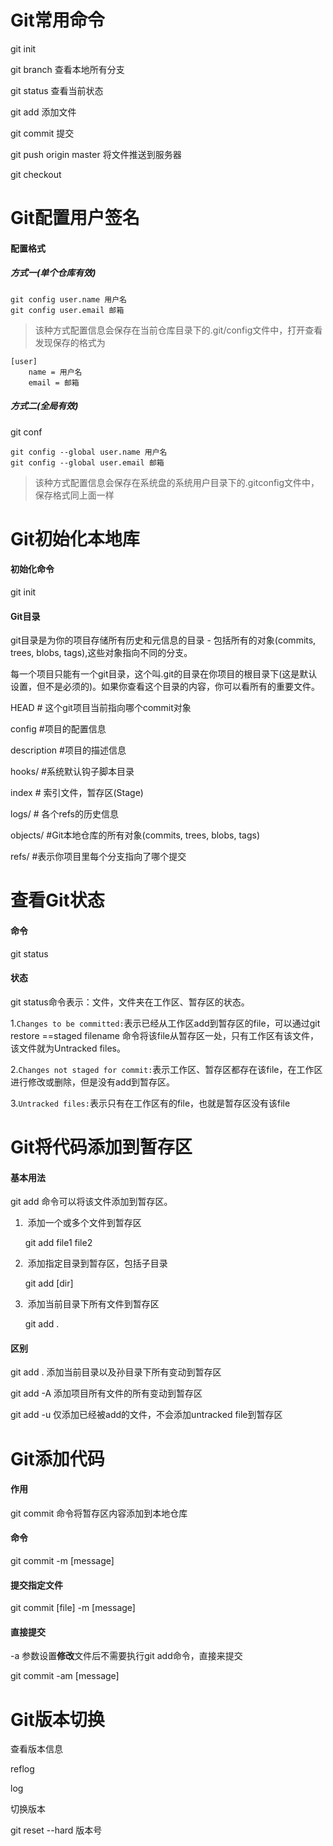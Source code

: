 # Git常用命令

git init

git branch 查看本地所有分支

git status 查看当前状态

git add 添加文件

git commit 提交

git push origin master 将文件推送到服务器

git checkout 

# Git配置用户签名

#### 配置格式

##### 方式一(单个仓库有效)

```
git config user.name 用户名
git config user.email 邮箱
```

> 该种方式配置信息会保存在当前仓库目录下的.git/config文件中，打开查看发现保存的格式为

```
[user]
	name = 用户名
	email = 邮箱
```

##### 方式二(全局有效)

git conf

```
git config --global user.name 用户名
git config --global user.email 邮箱
```

> 该种方式配置信息会保存在系统盘的系统用户目录下的.gitconfig文件中，保存格式同上面一样

# Git初始化本地库

#### 初始化命令

git init

#### Git目录

git目录是为你的项目存储所有历史和元信息的目录 - 包括所有的对象(commits, trees, blobs, tags),这些对象指向不同的分支。

每一个项目只能有一个git目录，这个叫.git的目录在你项目的根目录下(这是默认设置，但不是必须的)。如果你查看这个目录的内容，你可以看所有的重要文件。

HEAD  # 这个git项目当前指向哪个commit对象

config  #项目的配置信息

description  #项目的描述信息

hooks/  #系统默认钩子脚本目录

index   # 索引文件，暂存区(Stage)

logs/   # 各个refs的历史信息  

objects/   #Git本地仓库的所有对象(commits, trees, blobs, tags)

refs/   #表示你项目里每个分支指向了哪个提交

# 查看Git状态

#### 命令

git status



#### 状态

git status命令表示：文件，文件夹在工作区、暂存区的状态。

​	1.`Changes to be committed:`表示已经从工作区add到暂存区的file，可以通过git restore ==staged filename 命令将该file从暂存区一处，只有工作区有该文件，该文件就为Untracked files。

​	2.`Changes not staged for commit:`表示工作区、暂存区都存在该file，在工作区进行修改或删除，但是没有add到暂存区。

​	3.`Untracked files:`表示只有在工作区有的file，也就是暂存区没有该file

# Git将代码添加到暂存区

#### 基本用法

git add 命令可以将该文件添加到暂存区。

1. ​	添加一个或多个文件到暂存区

   git add file1 file2

2. ​	添加指定目录到暂存区，包括子目录

   git add [dir]

3. ​	添加当前目录下所有文件到暂存区

   git add .



#### 区别

git add . 添加当前目录以及孙目录下所有变动到暂存区

git add -A 添加项目所有文件的所有变动到暂存区

git add -u 仅添加已经被add的文件，不会添加untracked file到暂存区



# Git添加代码

#### 作用

git commit 命令将暂存区内容添加到本地仓库

#### 命令

git commit -m [message]

#### 提交指定文件

git commit [file] -m [message]

#### 直接提交

-a 参数设置**修改**文件后不需要执行git add命令，直接来提交

git commit -am [message]





# Git版本切换

查看版本信息

reflog 

log



切换版本

git reset --hard 版本号
